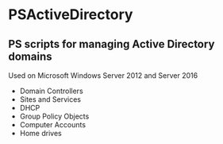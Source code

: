 # PSActiveDirectory
<h2>PS scripts for managing Active Directory domains</h2>
<p>Used on Microsoft Windows Server 2012 and Server 2016
<ul>
  <li>Domain Controllers
  <li>Sites and Services
  <li>DHCP
  <li>Group Policy Objects
  <li>Computer Accounts
  <li>Home drives
</ul>
